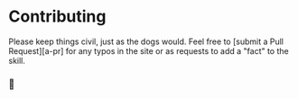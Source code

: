 # Contributing

Please keep things civil, just as the dogs would. Feel free to [submit a Pull Request][a-pr] for any typos in the site or as requests to add a "fact" to the skill.

### 🐶
